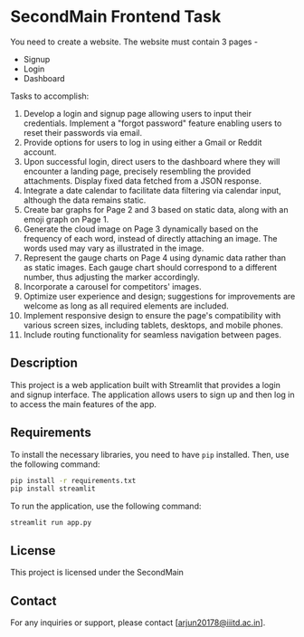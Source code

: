 
# SecondMain Frontend Task

You need to create a website. The website must contain 3 pages - 

* Signup
* Login
* Dashboard

Tasks to accomplish:

1. Develop a login and signup page allowing users to input their credentials. Implement a "forgot password" feature enabling users to reset their passwords via email.
2. Provide options for users to log in using either a Gmail or Reddit account.
3. Upon successful login, direct users to the dashboard where they will encounter a landing page, precisely resembling the provided attachments. Display fixed data fetched from a JSON response.
4. Integrate a date calendar to facilitate data filtering via calendar input, although the data remains static.
5. Create bar graphs for Page 2 and 3 based on static data, along with an emoji graph on Page 1.
6. Generate the cloud image on Page 3 dynamically based on the frequency of each word, instead of directly attaching an image. The words used may vary as illustrated in the image.
7. Represent the gauge charts on Page 4 using dynamic data rather than as static images. Each gauge chart should correspond to a different number, thus adjusting the marker accordingly.
8. Incorporate a carousel for competitors' images.
9. Optimize user experience and design; suggestions for improvements are welcome as long as all required elements are included.
10. Implement responsive design to ensure the page's compatibility with various screen sizes, including tablets, desktops, and mobile phones.
11. Include routing functionality for seamless navigation between pages.

## Description

This project is a web application built with Streamlit that provides a login and signup interface. The application allows users to sign up and then log in to access the main features of the app.

## Requirements

To install the necessary libraries, you need to have `pip` installed. Then, use the following command:

```bash
pip install -r requirements.txt
pip install streamlit
```

To run the application, use the following command:

```
streamlit run app.py
```

## License

This project is licensed under the SecondMain

## Contact

For any inquiries or support, please contact [[arjun20178@iiitd.ac.in]()].
